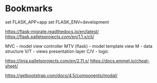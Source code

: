 # Bookmarks

set FLASK_APP=app
set FLASK_ENV=development

https://flask-migrate.readthedocs.io/en/latest/
https://flask.palletsprojects.com/en/1.1.x/cli/

MVC - model view controller
MTV (flask) - model template view
M - data structure
V/T - views presentation layer
C/V - logic

https://jinja.palletsprojects.com/en/2.11.x/
https://docs.emmet.io/cheat-sheet/

https://getbootstrap.com/docs/4.5/components/modal/